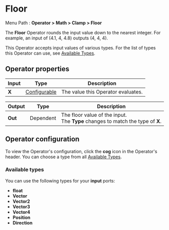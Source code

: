 # Floor

Menu Path : **Operator > Math > Clamp > Floor**  

The **Floor** Operator rounds the input value down to the nearest integer. For example, an input of (4.1, 4, 4.8) outputs (4, 4, 4).

This Operator accepts input values of various types. For the list of types this Operator can use, see [Available Types](#available-types).

## Operator properties

| **Input** | **Type**                                | **Description**                    |
| --------- | --------------------------------------- | ---------------------------------- |
| **X**     | [Configurable](#operator-configuration) | The value this Operator evaluates. |

| **Output** | **Type**  | **Description**                                              |
| ---------- | --------- | ------------------------------------------------------------ |
| **Out**    | Dependent | The floor value of the input.<br/>The **Type** changes to match the type of **X**. |

## Operator configuration

To view the Operator's configuration, click the **cog** icon in the Operator's header. You can choose a type from all [Available Types](#available-types).

### Available types

You can use the following types for your **input** ports:

- **float**
- **Vector**
- **Vector2**
- **Vector3**
- **Vector4**
- **Position**
- **Direction**